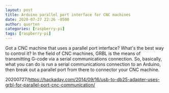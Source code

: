 ```yaml
---
layout: post
title: Arduino parallel port interface for CNC machines
date: 2020-07-27 22:26 -0500
author: quorten
categories: [raspberry-pi]
tags: [raspberry-pi]
---
```


Got a CNC machine that uses a parallel port interface?  What's the
best way to control it?  In the field of CNC machines, GRBL is the
means of transmitting G-code via a serial communications connection.
So, basically, what you can do is run a serial communications
connection to an Arduino, then break out a parallel port from there to
connector your CNC machine.

20200727/https://hackaday.com/2014/09/16/usb-to-db25-adapter-uses-grbl-for-parallel-port-cnc-communication/
